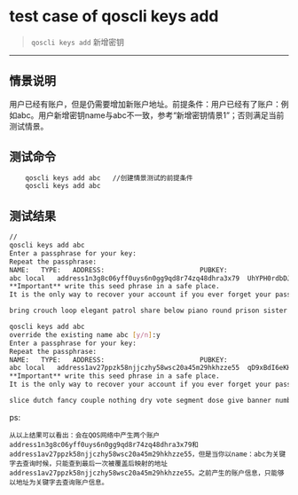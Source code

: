 # test case of qoscli keys add

> `qoscli keys add` 新增密钥

---

## 情景说明

用户已经有账户，但是仍需要增加新账户地址。前提条件：用户已经有了账户：例如abc。用户新增密钥name与abc不一致，参考“新增密钥情景1”；否则满足当前测试情景。

## 测试命令

```bash
    qoscli keys add abc   //创建情景测试的前提条件
    qoscli keys add abc
```

## 测试结果

```bash
// 
qoscli keys add abc
Enter a passphrase for your key:
Repeat the passphrase:
NAME:	TYPE:	ADDRESS:						PUBKEY:
abc	local	address1n3g8c06yff0uys6n0gg9qd8r74zq48dhra3x79	UhYPH0rdbDJZHvB5n0J3A/rDs37r4JKZgVBa5WRa9WI=
**Important** write this seed phrase in a safe place.
It is the only way to recover your account if you ever forget your password.

bring crouch loop elegant patrol share below piano round prison sister team soon raw lecture screen glare fat achieve wool town muffin tilt vote

qoscli keys add abc
override the existing name abc [y/n]:y
Enter a passphrase for your key:
Repeat the passphrase:
NAME:	TYPE:	ADDRESS:						PUBKEY:
abc	local	address1av27ppzk58njjczhy58wsc20a45m29hkhzze55	qD9xBdI6eKHnMjIsvSvCwQW8mwO/VOlyfAQO+IH+z6A=
**Important** write this seed phrase in a safe place.
It is the only way to recover your account if you ever forget your password.

slice dutch fancy couple nothing dry vote segment dose give banner number odor shuffle staff use error inch list correct fiber flight sniff pattern

```
ps:

    从以上结果可以看出：会在QOS网络中产生两个账户address1n3g8c06yff0uys6n0gg9qd8r74zq48dhra3x79和address1av27ppzk58njjczhy58wsc20a45m29hkhzze55，但是当你以name：abc为关键字去查询时候，只能查到最后一次被覆盖后映射的地址address1av27ppzk58njjczhy58wsc20a45m29hkhzze55。之前产生的账户信息，只能够以地址为关键字去查询账户信息。